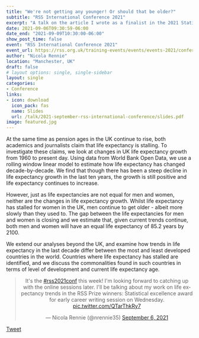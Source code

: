 ```yaml
---
title: "We're not getting any younger! Or should that be older?"
subtitle: "RSS International Conference 2021"
excerpt: "A talk on the article I wrote as a finalist in the 2021 Statistical Excellence Award for Early-Career Writing by Significance and the RSS Young Statisticians Section."
date: 2021-09-06T09:30:59-06:00
date_end: "2021-09-09T10:30:00-06:00"
show_post_time: false
event: "RSS International Conference 2021"
event_url: https://rss.org.uk/training-events/events/events-2021/conferences/rss-2021-international-conference/
author: "Nicola Rennie"
location: "Manchester, UK"
draft: false
# layout options: single, single-sidebar
layout: single
categories:
- Conference
links:
- icon: download
  icon_pack: fas
  name: Slides
  url: /talk/2021-september-rss-international-conference/slides.pdf
image: featured.jpg
---
```


At the same time as pension ages in the UK continue to rise, both academics and journalists claim that life expectancy is stalling. To investigate these claims, we look at changes in UK life expectancy growth from 1960 to present day. Using data from World Bank Open Data, we use a rolling window linear model to estimate how life expectancy has changed decade-by-decade. We find that though there has been a steep decline in life expectancy growth in the last ten years, the growth is still positive and life expectancy continues to increase.

However, just as life expectancies are not equal for men and women, neither are the changes in life expectancy growth. Whilst life expectancy has stalled for women in the UK, men continue to get older - albeit more slowly than they used to. The gap between the life expectancies for men and women is closing and we estimate that, given current trends continue, both men and women will have an equal life expectancy of 85.2 years by 2100.

We extend our analyses beyond the UK, and examine how trends in life expectancy in the last decade differ between the most and least developed countries in the world. Countries where life expectancy has stalled are identified, and we discuss the commonalities found in such countries in terms of level of development and current life expectancy age. 

<blockquote class="twitter-tweet" align="center"><p lang="en" dir="ltr">It&#39;s the <a href="https://twitter.com/hashtag/rss2021conf?src=hash&amp;ref_src=twsrc%5Etfw">#rss2021conf</a> this week! I&#39;m looking forward to catching up with the online sessions later. I&#39;ll be talking about my work on life expectancy trends in the RSS Prize winners: Statistical excellence award for early career writing session on Wednesday. <a href="https://t.co/QTarThkRy7">pic.twitter.com/QTarThkRy7</a></p>&mdash; Nicola Rennie (@nrennie35) <a href="https://twitter.com/nrennie35/status/1434867512710152198?ref_src=twsrc%5Etfw">September 6, 2021</a></blockquote> <script async src="https://platform.twitter.com/widgets.js" charset="utf-8"></script>

<a class="twitter-share-button"
  href="https://twitter.com/intent/tweet"
  data-size="large">
Tweet</a>

